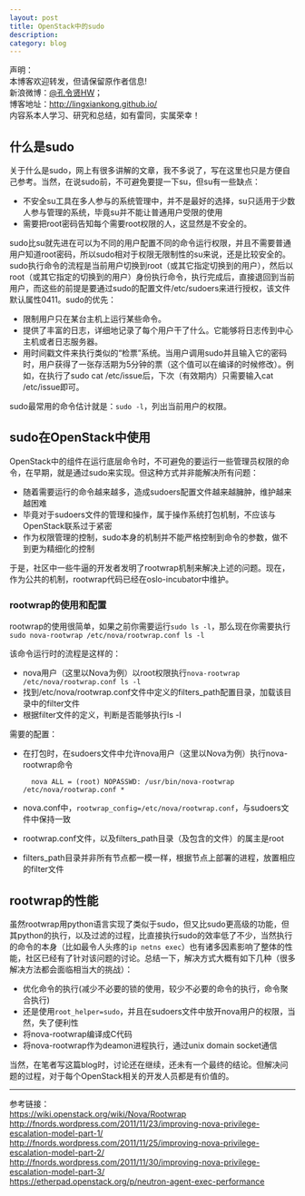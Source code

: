 ```yaml
---
layout: post
title: OpenStack中的sudo
description: 
category: blog
---
```


声明：  
本博客欢迎转发，但请保留原作者信息!  
新浪微博：[@孔令贤HW](http://weibo.com/lingxiankong)；   
博客地址：<http://lingxiankong.github.io/>  
内容系本人学习、研究和总结，如有雷同，实属荣幸！

## 什么是sudo
关于什么是sudo，网上有很多讲解的文章，我不多说了，写在这里也只是方便自己参考。当然，在说sudo前，不可避免要提一下su，但su有一些缺点：  
* 不安全su工具在多人参与的系统管理中，并不是最好的选择，su只适用于少数人参与管理的系统，毕竟su并不能让普通用户受限的使用  
* 需要把root密码告知每个需要root权限的人，这显然是不安全的。  

sudo比su就先进在可以为不同的用户配置不同的命令运行权限，并且不需要普通用户知道root密码，所以sudo相对于权限无限制性的su来说，还是比较安全的。sudo执行命令的流程是当前用户切换到root（或其它指定切换到的用户），然后以root（或其它指定的切换到的用户）身份执行命令，执行完成后，直接退回到当前用户，而这些的前提是要通过sudo的配置文件/etc/sudoers来进行授权，该文件默认属性0411。sudo的优先：  
* 限制用户只在某台主机上运行某些命令。  
* 提供了丰富的日志，详细地记录了每个用户干了什么。它能够将日志传到中心主机或者日志服务器。  
* 用时间戳文件来执行类似的“检票”系统。当用户调用sudo并且输入它的密码时，用户获得了一张存活期为5分钟的票（这个值可以在编译的时候修改）。例如，在执行了sudo cat /etc/issue后，下次（有效期内）只需要输入cat /etc/issue即可。

sudo最常用的命令估计就是：`sudo -l`，列出当前用户的权限。

## sudo在OpenStack中使用
OpenStack中的组件在运行底层命令时，不可避免的要运行一些管理员权限的命令，在早期，就是通过sudo来实现。但这种方式并非能解决所有问题：  

* 随着需要运行的命令越来越多，造成sudoers配置文件越来越臃肿，维护越来越困难  
* 毕竟对于sudoers文件的管理和操作，属于操作系统打包机制，不应该与OpenStack联系过于紧密  
* 作为权限管理的控制，sudo本身的机制并不能严格控制到命令的参数，做不到更为精细化的控制

于是，社区中一些牛逼的开发者发明了rootwrap机制来解决上述的问题。现在，作为公共的机制，rootwrap代码已经在oslo-incubator中维护。

### rootwrap的使用和配置
rootwrap的使用很简单，如果之前你需要运行`sudo ls -l`，那么现在你需要执行`sudo nova-rootwrap /etc/nova/rootwrap.conf ls -l`

该命令运行时的流程是这样的：

* nova用户（这里以Nova为例）以root权限执行`nova-rootwrap /etc/nova/rootwrap.conf ls -l`
* 找到/etc/nova/rootwrap.conf文件中定义的filters_path配置目录，加载该目录中的filter文件
* 根据filter文件的定义，判断是否能够执行ls -l

需要的配置：

* 在打包时，在sudoers文件中允许nova用户（这里以Nova为例）执行nova-rootwrap命令  

		nova ALL = (root) NOPASSWD: /usr/bin/nova-rootwrap /etc/nova/rootwrap.conf *

* nova.conf中，`rootwrap_config=/etc/nova/rootwrap.conf`，与sudoers文件中保持一致
* rootwrap.conf文件，以及filters_path目录（及包含的文件）的属主是root
* filters_path目录并非所有节点都一模一样，根据节点上部署的进程，放置相应的filter文件

## rootwrap的性能
虽然rootwrap用python语言实现了类似于sudo，但又比sudo更高级的功能，但其python的执行，以及过滤的过程，比直接执行sudo的效率低了不少，当然执行的命令的本身（比如最令人头疼的`ip netns exec`）也有诸多因素影响了整体的性能，社区已经有了针对该问题的讨论。总结一下，解决方式大概有如下几种（很多解决方法都会面临相当大的挑战）：

* 优化命令的执行(减少不必要的锁的使用，较少不必要的命令的执行，命令聚合执行)
* 还是使用`root_helper=sudo`，并且在sudoers文件中放开nova用户的权限，当然，失了便利性
* 将nova-rootwrap编译成C代码
* 将nova-rootwrap作为deamon进程执行，通过unix domain socket通信

当然，在笔者写这篇blog时，讨论还在继续，还未有一个最终的结论。但解决问题的过程，对于每个OpenStack相关的开发人员都是有价值的。

------------
参考链接：  
<https://wiki.openstack.org/wiki/Nova/Rootwrap>  
<http://fnords.wordpress.com/2011/11/23/improving-nova-privilege-escalation-model-part-1/>  
<http://fnords.wordpress.com/2011/11/25/improving-nova-privilege-escalation-model-part-2/>  
<http://fnords.wordpress.com/2011/11/30/improving-nova-privilege-escalation-model-part-3/>  
<https://etherpad.openstack.org/p/neutron-agent-exec-performance>